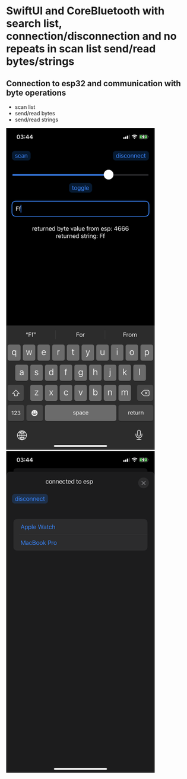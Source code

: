 # SwiftUI and CoreBluetooth with search list, connection/disconnection and no repeats in scan list send/read bytes/strings
## Connection to esp32 and communication with byte operations

- scan list
- send/read bytes
- send/read strings

<p align='left'>
<img src='https://github.com/purpln/purpln/blob/main/images/bluetooth/bluetooth.png?raw=true' width='400' />
<img src='https://github.com/purpln/purpln/blob/main/images/bluetooth/bluetooth1.png?raw=true' width='400' />
</p>

